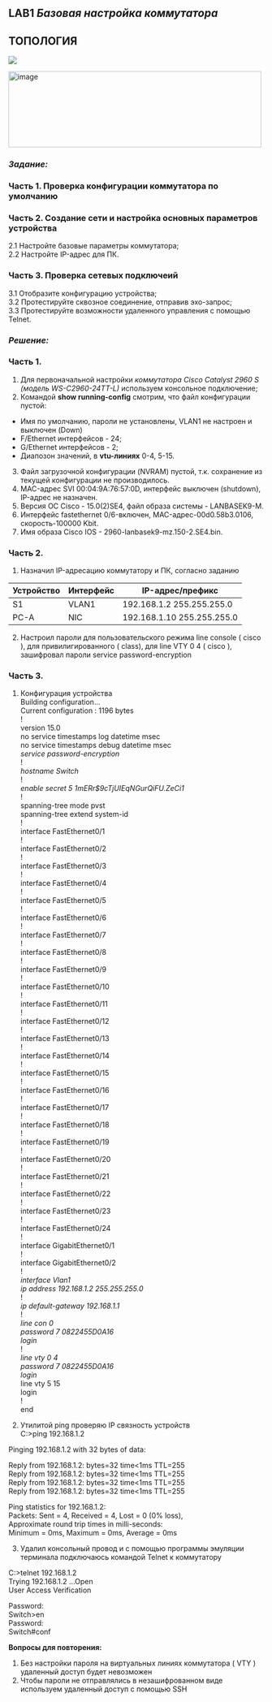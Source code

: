 ## **LAB1 _Базовая настройка коммутатора_**

## **ТОПОЛОГИЯ**    
![](https://s.poembook.ru/theme/53/42/1f/064c8f8287498098f3a2655660d162e2d7355857.jpeg)


<img width="498" height="150" alt="image" src="https://github.com/user-attachments/assets/582bda9b-dcc5-4648-8d26-b5ce8d3cef71" />

### _Задание:_
### Часть 1. Проверка конфигурации коммутатора по умолчанию
### Часть 2. Создание сети и настройка основных параметров устройства    
  2.1 Настройте базовые параметры коммутатора;  
  2.2 Настройте IP-адрес для ПК.
### Часть 3. Проверка сетевых подключеий
  3.1 Отобразите конфигурацию устройства;  
  3.2	Протестируйте сквозное соединение, отправив эхо-запрос;  
  3.3	Протестируйте возможности удаленного управления с помощью Telnet.  

### *Решение:*
### Часть 1.
1. Для первоначальной настройки _коммутатора Cisco Catalyst 2960 S (модель WS-C2960-24TT-L)_ используем консольное подключение;
2. Командой **show running-config** смотрим,  что файл конфигурации пустой:  
* Имя по умолчанию, пароли не установлены, VLAN1 не настроен и выключен (Down)   
* F/Ethernet интерфейсов - 24;  
* G/Ethernet интерфейсов - 2;  
* Диапозон значений, в **vtu-линиях** 0-4, 5-15.
3. Файл загрузочной конфигурации (NVRAM) пустой, т.к. сохранение из текущей конфигурации не производилось.
4. MAC-адрес SVI 00:04:9A:76:57:0D, интерфейс выключен (shutdown), IP-адрес не назначен.   
5. Версия ОС Cisco - 15.0(2)SE4, файл образа системы - LANBASEK9-M.
6. Интерфейс fastethernet 0/6-включен, MAC-адрес-00d0.58b3.0106, скорость-100000 Kbit.
7. Имя образа Cisco IOS - 2960-lanbasek9-mz.150-2.SE4.bin.
### Часть 2.  
1. Назначил IP-адресацию коммутатору и ПК, согласно заданию

| Устройство | Интерфейс | IP-адрес/префикс           | 
| ---------- | --------- | -------------------------- |  
| S1         | VLAN1     | 192.168.1.2 255.255.255.0  | 
| PC-A       | NIC       | 192.168.1.10 255.255.255.0 | 

2. Настроил пароли для пользовательского режима line console ( cisco ),
                   для привилигированного ( class),
                   для line VTY 0 4 ( cisco ),
                   зашифровал пароли service password-encryption
### Часть 3.                      
1. Конфигурация устройства           
Building configuration...  
Current configuration : 1196 bytes  
!  
version 15.0  
no service timestamps log datetime msec  
no service timestamps debug datetime msec  
*service password-encryption*   
!  
*hostname Switch*    
!  
*enable secret 5 $1$mERr$9cTjUIEqNGurQiFU.ZeCi1*    
!  
spanning-tree mode pvst  
spanning-tree extend system-id  
!  
interface FastEthernet0/1  
!  
interface FastEthernet0/2  
!  
interface FastEthernet0/3  
!  
interface FastEthernet0/4  
!  
interface FastEthernet0/5  
!  
interface FastEthernet0/6  
!  
interface FastEthernet0/7  
!  
interface FastEthernet0/8  
!  
interface FastEthernet0/9  
!  
interface FastEthernet0/10  
!  
interface FastEthernet0/11  
!  
interface FastEthernet0/12  
!  
interface FastEthernet0/13  
!  
interface FastEthernet0/14  
!  
interface FastEthernet0/15  
!  
interface FastEthernet0/16  
!  
interface FastEthernet0/17  
!  
interface FastEthernet0/18  
!  
interface FastEthernet0/19  
!  
interface FastEthernet0/20  
!  
interface FastEthernet0/21  
!  
interface FastEthernet0/22  
!  
interface FastEthernet0/23  
!  
interface FastEthernet0/24  
!  
interface GigabitEthernet0/1  
!  
interface GigabitEthernet0/2  
!  
*interface Vlan1*    
 *ip address 192.168.1.2 255.255.255.0*    
!  
*ip default-gateway 192.168.1.1*    
!   
*line con 0*    
 *password 7 0822455D0A16*    
 *login*    
!  
*line vty 0 4*    
 *password 7 0822455D0A16*    
 *login*    
line vty 5 15  
 login  
!  
end  

2. Утилитой ping проверяю IP связность устройств    
   C:\>ping 192.168.1.2

Pinging 192.168.1.2 with 32 bytes of data:

Reply from 192.168.1.2: bytes=32 time<1ms TTL=255  
Reply from 192.168.1.2: bytes=32 time<1ms TTL=255  
Reply from 192.168.1.2: bytes=32 time<1ms TTL=255  
Reply from 192.168.1.2: bytes=32 time<1ms TTL=255  

Ping statistics for 192.168.1.2:  
    Packets: Sent = 4, Received = 4, Lost = 0 (0% loss),  
Approximate round trip times in milli-seconds:  
    Minimum = 0ms, Maximum = 0ms, Average = 0ms 
   
 3. Удалил консольный провод и с помощью программы эмуляции терминала подключаюсь командой Telnet к коммутатору
  
C:\>telnet 192.168.1.2  
Trying 192.168.1.2 ...Open  
User Access Verification  

Password:   
Switch>en  
Password:   
Switch#conf  

**Вопросы для повторения:** 
1. Без настройки пароля на виртуальных линиях коммутатора ( VTY ) удаленный доступ будет невозможен
2. Чтобы пароли не отправлялись в незашифрованном виде используем удаленный доступ с помощью SSH
